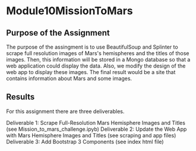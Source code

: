 # Module10MissionToMars

## Purpose of the Assignment
The purpose of the assingment is to use BeautifulSoup and Splinter to scrape full resolution images of Mars's hemispheres and the titles of those images. Then, this information will be stored in a Mongo database so that a web application could display the data. Also, we modify the design of the web app to display these images. 
The final result would be a site that contains information about Mars and some images. 

## Results 
For this assignment there are three deliverables. 

Deliverable 1: Scrape Full-Resolution Mars Hemisphere Images and Titles (see Mission_to_mars_challenge.ipyb)
Deliverable 2: Update the Web App with Mars Hemisphere Images and Titles (see scraping and app files)
Deliverable 3: Add Bootstrap 3 Components (see index html file)
